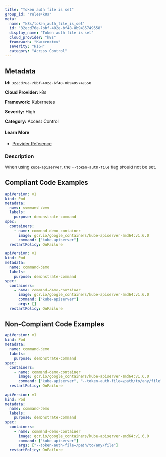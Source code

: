 ```yaml
---
title: "Token auth file is set"
group_id: "rules/k8s"
meta:
  name: "k8s/token_auth_file_is_set"
  id: "32ecd76e-7bbf-402e-bf48-8b9485749558"
  display_name: "Token auth file is set"
  cloud_provider: "k8s"
  framework: "Kubernetes"
  severity: "HIGH"
  category: "Access Control"
---
```

## Metadata

**Id:** `32ecd76e-7bbf-402e-bf48-8b9485749558`

**Cloud Provider:** k8s

**Framework:** Kubernetes

**Severity:** High

**Category:** Access Control

#### Learn More

 - [Provider Reference](https://kubernetes.io/docs/reference/command-line-tools-reference/kube-apiserver/)

### Description

 When using `kube-apiserver`, the `--token-auth-file` flag should not be set.


## Compliant Code Examples
```yaml
apiVersion: v1
kind: Pod
metadata:
  name: command-demo
  labels:
    purpose: demonstrate-command
spec:
  containers:
    - name: command-demo-container
      image: gcr.io/google_containers/kube-apiserver-amd64:v1.6.0
      command: ["kube-apiserver"]
  restartPolicy: OnFailure

```

```yaml
apiVersion: v1
kind: Pod
metadata:
  name: command-demo
  labels:
    purpose: demonstrate-command
spec:
  containers:
    - name: command-demo-container
      image: gcr.io/google_containers/kube-apiserver-amd64:v1.6.0
      command: ["kube-apiserver"]
      args: []
  restartPolicy: OnFailure

```
## Non-Compliant Code Examples
```yaml
apiVersion: v1
kind: Pod
metadata:
  name: command-demo
  labels:
    purpose: demonstrate-command
spec:
  containers:
    - name: command-demo-container
      image: gcr.io/google_containers/kube-apiserver-amd64:v1.6.0
      command: ["kube-apiserver", "--token-auth-file=/path/to/any/file"]
  restartPolicy: OnFailure

```

```yaml
apiVersion: v1
kind: Pod
metadata:
  name: command-demo
  labels:
    purpose: demonstrate-command
spec:
  containers:
    - name: command-demo-container
      image: gcr.io/google_containers/kube-apiserver-amd64:v1.6.0
      command: ["kube-apiserver"]
      args: ["--token-auth-file=/path/to/any/file"]
  restartPolicy: OnFailure

```
